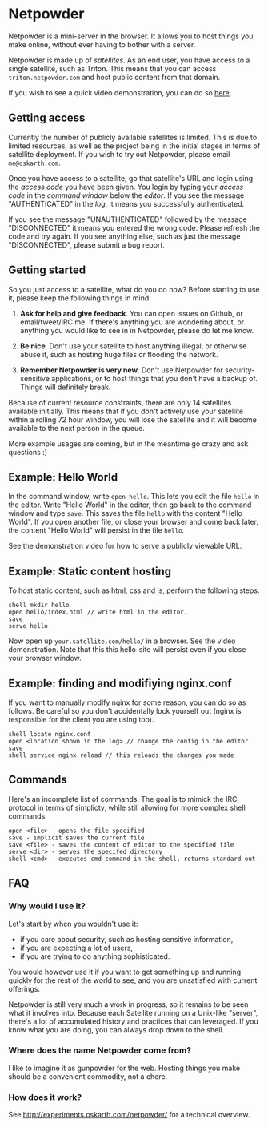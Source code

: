 # Netpowder

Netpowder is a mini-server in the browser. It allows you to host things you make
online, without ever having to bother with a server.

Netpowder is made up of *satellites*. As an end user, you have access to a
single satellite, such as Triton. This means that you can access
`triton.netpowder.com` and host public content from that domain.

If you wish to see a quick video demonstration, you can do so
[here](https://www.youtube.com/watch?v=9NqEpsFeKDg).

## Getting access

Currently the number of publicly available satellites is limited. This is due to
limited resources, as well as the project being in the initial stages in terms
of satellite deployment. If you wish to try out Netpowder, please email
`me@oskarth.com`.

Once you have access to a satellite, go that satellite's URL and login using the
*access code* you have been given. You login by typing your *access code* in the
*command window* below the *editor*. If you see the message "AUTHENTICATED" in
the *log*, it means you successfully authenticated.

If you see the message "UNAUTHENTICATED" followed by the message "DISCONNECTED"
it means you entered the wrong code. Please refresh the code and try again. If
you see anything else, such as just the message "DISCONNECTED", please submit a
bug report.

## Getting started

So you just access to a satellite, what do you do now? Before starting to use
it, please keep the following things in mind:

1. **Ask for help and give feedback**. You can open issues on Github, or
email/tweet/IRC me. If there's anything you are wondering about, or
anything you would like to see in in Netpowder, please do let me know.

2. **Be nice**. Don't use your satellite to host anything illegal, or otherwise
abuse it, such as hosting huge files or flooding the network.

3. **Remember Netpowder is very new**. Don't use Netpowder for
security-sensitive applications, or to host things that you don't have a backup
of. Things will definitely break.

Because of current resource constraints, there are only 14 satellites available
initially. This means that if you don't actively use your satellite within a
rolling 72 hour window, you will lose the satellite and it will become available
to the next person in the queue.

More example usages are coming, but in the meantime go crazy and ask questions
:)

## Example: Hello World

In the command window, write `open hello`. This lets you edit the file `hello`
in the editor. Write "Hello World" in the editor, then go back to the command
window and type `save`. This saves the file `hello` with the content "Hello
World". If you open another file, or close your browser and come back later, the
content "Hello World" will persist in the file `hello`.

See the demonstration video for how to serve a publicly viewable URL.

## Example: Static content hosting

To host static content, such as html, css and js, perform the following steps.

```
shell mkdir hello
open hello/index.html // write html in the editor.
save
serve hello
```

Now open up `your.satellite.com/hello/` in a browser. See the video
demonstration. Note that this this hello-site will persist even if you close
your browser window.

## Example: finding and modifiying nginx.conf

If you want to manually modify nginx for some reason, you can do so as follows.
Be careful so you don't accidentally lock yourself out (nginx is responsible for
the client you are using too).

```
shell locate nginx.conf
open <location shown in the log> // change the config in the editor
save
shell service nginx reload // this reloads the changes you made
```

## Commands

Here's an incomplete list of commands. The goal is to mimick the IRC protocol in
terms of simplicty, while still allowing for more complex shell commands.

```
open <file> - opens the file specified
save - implicit saves the current file
save <file> - saves the content of editor to the specified file
serve <dir> - serves the specifed directory
shell <cmd> - executes cmd command in the shell, returns standard out
```

## FAQ

### Why would I use it?

Let's start by when you wouldn't use it:
- if you care about security, such as hosting sensitive information,
- if you are expecting a lot of users,
- if you are trying to do anything sophisticated.

You would however use it if you want to get something up and running quickly for
the rest of the world to see, and you are unsatisfied with current offerings.

Netpowder is still very much a work in progress, so it remains to be seen what
it involves into. Because each Satellite running on a Unix-like "server",
there's a lot of accumulated history and practices that can leveraged. If you
know what you are doing, you can always drop down to the shell.

### Where does the name Netpowder come from?

I like to imagine it as gunpowder for the web. Hosting things you make should be
a convenient commodity, not a chore.

### How does it work?

See http://experiments.oskarth.com/netpowder/ for a technical overview.
